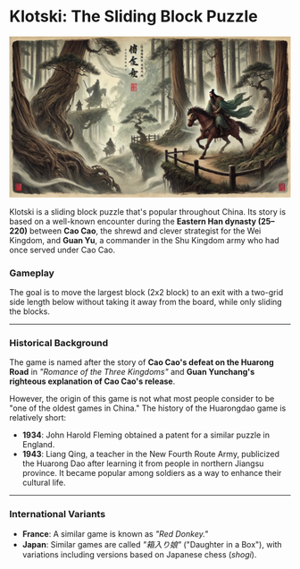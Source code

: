 # Klotski: The Sliding Block Puzzle  
![Caocao](public/CaocaoFailed.webp)

Klotski is a sliding block puzzle that's popular throughout China. Its story is based on a well-known encounter during the **Eastern Han dynasty (25–220)** between **Cao Cao**, the shrewd and clever strategist for the Wei Kingdom, and **Guan Yu**, a commander in the Shu Kingdom army who had once served under Cao Cao.  

### **Gameplay**  
The goal is to move the largest block (2x2 block) to an exit with a two-grid side length below without taking it away from the board, while only sliding the blocks.

---

### **Historical Background**  
The game is named after the story of **Cao Cao's defeat on the Huarong Road** in *"Romance of the Three Kingdoms"* and **Guan Yunchang's righteous explanation of Cao Cao's release**.  

However, the origin of this game is not what most people consider to be "one of the oldest games in China." The history of the Huarongdao game is relatively short:  

- **1934**: John Harold Fleming obtained a patent for a similar puzzle in England.  
- **1943**: Liang Qing, a teacher in the New Fourth Route Army, publicized the Huarong Dao after learning it from people in northern Jiangsu province. It became popular among soldiers as a way to enhance their cultural life.  

---

### **International Variants**  
- **France**: A similar game is known as *"Red Donkey."*  
- **Japan**: Similar games are called *"箱入り娘"* ("Daughter in a Box"), with variations including versions based on Japanese chess (*shogi*).  
